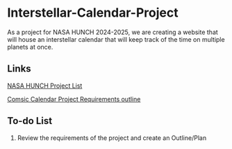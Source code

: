 # Interstellar-Calendar-Project
As a project for NASA HUNCH 2024-2025, we are creating a website that will house an interstellar calendar that will keep track of the time on multiple planets at once.
## Links
[NASA HUNCH Project List](https://www.nasahunch-software-ai.com/blank)

[Comsic Calendar Project Requirements outline](https://drive.google.com/file/d/1KR4PwTyscDl3-0SNQRIYisYr8DHJMcBs/view)
## To-do List
1. Review the requirements of the project and create an Outline/Plan
